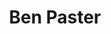 ---
layout: post
title: Ben Paster
school: NYU
major: Major?
image: https://static.squarespace.com/static/50354720c4aa2d2d3150d3d8/t/527bbde7e4b0fe10defce165/1383841266094/ben-circle.jpg?format=300w
lego: /lib/img/people/lego/ben.jpg
position: Office Hours
positionURL: http://www.techatnyu.org/position
twitter: 
email: t@NYU email?
graduate: 2016
weight: 4
---